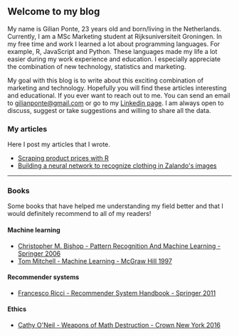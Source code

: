 ## Welcome to my blog

My name is Gilian Ponte, 23 years old and born/living in the Netherlands. Currently, I am a MSc Marketing student at Rijksuniversiteit Groningen. In my free time and work I learned a lot about programming languages. For example, R, JavaScript and Python. These languages made my life a lot easier during my work experience and education. I especially appreciate the combination of new technology, statistics and marketing.

My goal with this blog is to write about this exciting combination of marketing and technology. Hopefully you will find these articles interesting and educational. If you ever want to reach out to me. You can send an email to gilianponte@gmail.com or go to my [Linkedin page](https://www.linkedin.com/in/gilianponte/). I am always open to discuss, suggest or take suggestions and willing to share all the data.

### My articles
Here I post my articles that I wrote.

- [Scraping product prices with R](scraping_with_R/)
- [Building a neural network to recognize clothing in Zalando's images](building-a-neural-network/)

---

### Books
Some books that have helped me understanding my field better and that I would definitely recommend to all of my readers!

#### Machine learning
- [Christopher M. Bishop - Pattern Recognition And Machine Learning - Springer 2006](http://users.isr.ist.utl.pt/~wurmd/Livros/school/Bishop%20-%20Pattern%20Recognition%20And%20Machine%20Learning%20-%20Springer%20%202006.pdf)
- [Tom Mitchell - Machine Learning - McGraw Hill 1997](http://www.cs.ubbcluj.ro/~gabis/ml/ml-books/McGrawHill%20-%20Machine%20Learning%20-Tom%20Mitchell.pdf)

#### Recommender systems
- [Francesco Ricci - Recommender System Handbook - Springer 2011](http://www.cs.ubbcluj.ro/~gabis/DocDiplome/SistemeDeRecomandare/Recommender_systems_handbook.pdf)

#### Ethics
- [Cathy O'Neil - Weapons of Math Destruction - Crown New York 2016](https://www.google.nl/search?q=weapons+of+math+destruction+pdf&oq=weapons+of+m&aqs=chrome.0.69i59j69i60j69i57j0l3.6289j0j7&sourceid=chrome&ie=UTF-8)

